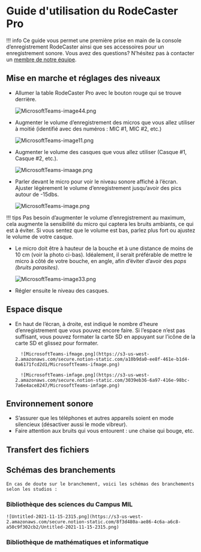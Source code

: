 # Guide d'utilisation du RodeCaster Pro

!!! info
    Ce guide vous permet une première prise en main de la console d’enregistrement RodeCaster ainsi que ses accessoires pour un enregistrement sonore. Vous avez des questions? N’hésitez pas à contacter un [membre de notre équipe](https://www.notion.so/5dae1fe35bfe4929968d9f070707d005).


## Mise en marche et réglages des niveaux

- Allumer la table RodeCaster Pro avec le bouton rouge qui se trouve derrière.
    
    ![MicrosoftTeams-image44.png](https://s3-us-west-2.amazonaws.com/secure.notion-static.com/fbad0144-9b29-41e2-a463-b5a3a5cb9081/MicrosoftTeams-image44.png)
    

- Augmenter le volume d’enregistrement des micros que vous allez utiliser à moitié (identifié avec des numéros : MIC #1, MIC #2, etc.)
    
    ![MicrosoftTeams-image11.png](https://s3-us-west-2.amazonaws.com/secure.notion-static.com/830efed0-8c0d-4f42-b52f-a804476aac08/MicrosoftTeams-image11.png)
    

- Augmenter le volume des casques que vous allez utiliser (Casque #1, Casque #2, etc.).
    
    ![MicrosoftTeams-imaage.png](https://s3-us-west-2.amazonaws.com/secure.notion-static.com/7a3f8731-cf8b-47c5-8c2d-095dc0d88af6/MicrosoftTeams-imaage.png)
    

- Parler devant le micro pour voir le niveau sonore affiché à l’écran. Ajuster légèrement le volume d’enregistrement jusqu’avoir des pics autour de -15dbs.
    
    ![MicrosoftTeams-image.png](https://s3-us-west-2.amazonaws.com/secure.notion-static.com/de9956a6-c47e-4e93-bf10-4659991052b7/MicrosoftTeams-image.png)
    

!!! tips
    Pas besoin d’augmenter le volume d’enregistrement au maximum, cela augmente la sensibilité du micro qui captera les bruits ambiants, ce qui est à éviter. Si vous sentez que le volume est bas, parlez plus fort ou ajustez le volume de votre casque.


- Le micro doit être à hauteur de la bouche et à une distance de moins de 10 cm (voir la photo ci-bas). Idéalement, il serait préférable de mettre le micro à côté de votre bouche, en angle, afin d’éviter d’avoir des *pops (bruits parasites)*.
    
    ![MicrosoftTeams-image33.png](https://s3-us-west-2.amazonaws.com/secure.notion-static.com/2133af1f-4acb-4b9d-9683-da7b46891ee5/MicrosoftTeams-image33.png)
    

- Régler ensuite le niveau des casques.

## Espace disque

- En haut de l’écran, à droite, est indiqué le nombre d’heure d’enregistrement que vous pouvez encore faire. Si l’espace n’est pas suffisant, vous pouvez formater la carte SD en appuyant sur l’icône de la carte SD et glissez pour formater.
        
        ![MicrosoftTeams-ifmage.png](https://s3-us-west-2.amazonaws.com/secure.notion-static.com/a10b9da0-ee8f-461e-b1d4-0a6171fcd2d1/MicrosoftTeams-ifmage.png)
        
        ![MicrosoftTeams-imfage.png](https://s3-us-west-2.amazonaws.com/secure.notion-static.com/3039eb36-6a97-416e-98bc-7a6e4ace8247/MicrosoftTeams-imfage.png)
        
## Environnement sonore

- S’assurer que les téléphones et autres appareils soient en mode silencieux (désactiver aussi le mode vibreur).
- Faire attention aux bruits qui vous entourent : une chaise qui bouge, etc.

## Transfert des fichiers

## Schémas des branchements
    
    En cas de doute sur le branchement, voici les schémas des branchements selon les studios : 
    
### Bibliothèque des sciences du Campus MIL
    
    ![Untitled-2021-11-15-2315.png](https://s3-us-west-2.amazonaws.com/secure.notion-static.com/8f3d480a-ae86-4c6a-a6c8-a50c9f302cb2/Untitled-2021-11-15-2315.png)
    
    
### Bibliothèque de mathématiques et informatique

